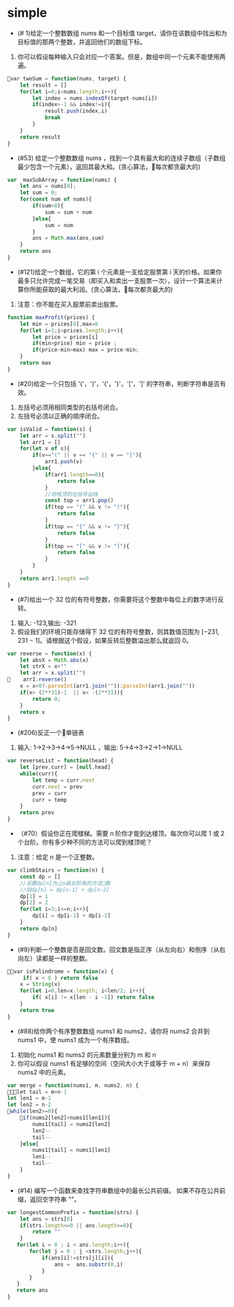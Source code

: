 # simple

* (# 1)给定一个整数数组 nums 和一个目标值 target，请你在该数组中找出和为目标值的那两个整数，并返回他们的数组下标。

1. 你可以假设每种输入只会对应一个答案。但是，数组中同一个元素不能使用两遍。

```js
var twoSum = function(nums, target) {
    let result = []
    for(let i=0;i<nums.length;i++){
        let index = nums.indexOf(target-nums[i])
        if(index>-1 && index!=i){
            result.push(index,i)
            break
        }
    }
    return result
}
```

* (#53) 给定一个整数数组 nums ，找到一个具有最大和的连续子数组（子数组最少包含一个元素），返回其最大和。(贪心算法，每次都贪最大的)
```js
var  maxSubArray = function(nums) {
    let ans = nums[0];
    let sum = 0;
    for(const num of nums){
        if(sum>0){
            sum = sum + num
        }else{
            sum = num
        }
        ans = Math.max(ans,sum)
    }
    return ans
}
```

* (#121)给定一个数组，它的第 i 个元素是一支给定股票第 i 天的价格。如果你最多只允许完成一笔交易（即买入和卖出一支股票一次），设计一个算法来计算你所能获取的最大利润。(贪心算法，每次都贪最大的)
1. 注意：你不能在买入股票前卖出股票。
```js
function maxProfit(prices) {
    let min = prices[0],max=0
    for(let i=1;i<prices.length;i++){
        let price = prices[i]
        if(min>price) min = price ;
        if(price-min>max) max = price-min;
    }
    return max
}
```

* (#20)给定一个只包括 '('，')'，'{'，'}'，'['，']' 的字符串，判断字符串是否有效。

1. 左括号必须用相同类型的右括号闭合。
2. 左括号必须以正确的顺序闭合。
```js
var isValid = function(s) {
    let arr = s.split("")
    let arr1 = []
    for(let v of s){
        if(v=="(" || v == "{" || v == "["){
            arr1.push(v)
        }else{
            if(arr1.length==0){
                return false
            }
            //将栈顶的左括号出栈
            const top = arr1.pop()
            if(top == "(" && v != ")"){
                return false 
            }
            if(top == "{" && v != "}"){
                return false
            }
            if(top == "[" && v != "]"){
                return false
            }
        }
    }
    return arr1.length ==0 
}
```

* (#7)给出一个 32 位的有符号整数，你需要将这个整数中每位上的数字进行反转。

1. 输入: -123,输出: -321
2. 假设我们的环境只能存储得下 32 位的有符号整数，则其数值范围为 [−231,  231 − 1]。请根据这个假设，如果反转后整数溢出那么就返回 0。
```js
var reverse = function(x) {
    let absX = Math.abs(x)
    let strX = x+""
    let arr = x.split("")
    arr1.reverse()
    x = x<0?-parseInt(arr1.join("")):parseInt(arr1.join(""))
    if(x> (2**31)-1  || x< -(2**31)){
        return 0;
    }
    return x
}
```
* (#206)反正一个单链表
1. 输入: 1->2->3->4->5->NULL   ，输出: 5->4->3->2->1->NULL

```js
var reverseList = function(head) {
    let [prev,curr] = [null,head]
    while(curr){
        let temp = curr.next
        curr.next = prev
        prev = curr
        curr = temp
    }
    return prev
}
```

* （#70）假设你正在爬楼梯。需要 n 阶你才能到达楼顶。每次你可以爬 1 或 2 个台阶。你有多少种不同的方法可以爬到楼顶呢？
1. 注意：给定 n 是一个正整数。
```js
var climbStairs = function(n) {
    const dp = []
    //设置dp[n]为上n级台阶有的方法数
    //则dp[n] = dp[n-1] + dp[n-2]
    dp[1] = 1
    dp[2] = 2
    for(let i=3;i<=n;i++){
        dp[i] = dp[i-1] + dp[i-2]
    }
    return dp[n]
}
```

* (#9)判断一个整数是否是回文数。回文数是指正序（从左向右）和倒序（从右向左）读都是一样的整数。

```js
var isPalindrome = function(x) {
     if( x < 0 ) return false
    x = String(x)
    for(let i=0,len=x.length; i<len/2; i++){
        if( x[i] != x[len - i -1]) return false
    }
    return true
}
```

* (#88)给你两个有序整数数组 nums1 和 nums2，请你将 nums2 合并到 nums1 中，使 nums1 成为一个有序数组。

1. 初始化 nums1 和 nums2 的元素数量分别为 m 和 n
2. 你可以假设 nums1 有足够的空间（空间大小大于或等于 m + n）来保存 nums2 中的元素。

```js
var merge = function(nums1, m, nums2, n) {
let tail = m+n-1
let len1 = m-1
let len2 = n-2
while(len2>=0){
    if(nums2[len2]>nums1[len1]){
        nums1[tail] = nums2[len2]
        len2--
        tail--
    }else{
        nums1[tail] = nums1[len1]
        len1--
        tail--
    }
}
```

* (#14) 编写一个函数来查找字符串数组中的最长公共前缀。
如果不存在公共前缀，返回空字符串 ""。

```js
var longestCommonPrefix = function(strs) { 
    let ans = strs[0]
    if(strs.length<=0 || ans.length<=0){
        return ""
    }
   for(let i = 0 ; i < ans.length;i++){
       for(let j = 0 ; j <strs.length;j++){
           if(ans[i]!=strs[j][i]){
               ans =  ans.substr(0,i)
           }
       }
   }
   return ans
}
```

